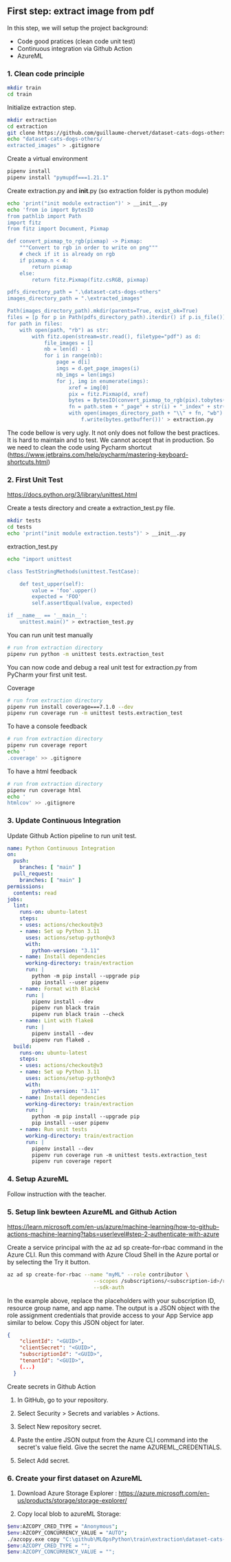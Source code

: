 ## First step: extract image from pdf

In this step, we will setup the project background:
- Code good pratices (clean code unit test)
- Continuous integration via Github Action
- AzureML

### 1. Clean code principle
```bash
mkdir train
cd train
```

Initialize extraction step.
```bash
mkdir extraction
cd extraction
git clone https://github.com/guillaume-chervet/dataset-cats-dogs-others
echo "dataset-cats-dogs-others/
extracted_images" > .gitignore 
```

Create a virtual environment
```bash
pipenv install
pipenv install "pymupdf===1.21.1"
```

Create extraction.py and __init__.py (so extraction folder is python module)
```bash
echo 'print("init module extraction")' > __init__.py
echo 'from io import BytesIO
from pathlib import Path
import fitz
from fitz import Document, Pixmap

def convert_pixmap_to_rgb(pixmap) -> Pixmap:
    """Convert to rgb in order to write on png"""
    # check if it is already on rgb
    if pixmap.n < 4:
        return pixmap
    else:
        return fitz.Pixmap(fitz.csRGB, pixmap)

pdfs_directory_path = ".\dataset-cats-dogs-others"
images_directory_path = ".\extracted_images"

Path(images_directory_path).mkdir(parents=True, exist_ok=True)
files = [p for p in Path(pdfs_directory_path).iterdir() if p.is_file()]
for path in files:
    with open(path, "rb") as str:
        with fitz.open(stream=str.read(), filetype="pdf") as d:
            file_images = []
            nb = len(d) - 1
            for i in range(nb):
                page = d[i]
                imgs = d.get_page_images(i)
                nb_imgs = len(imgs)
                for j, img in enumerate(imgs):
                    xref = img[0]
                    pix = fitz.Pixmap(d, xref)
                    bytes = BytesIO(convert_pixmap_to_rgb(pix).tobytes())
                    fn = path.stem + "_page" + str(i) + "_index" + str(j) + ".png"
                    with open(images_directory_path + "\\" + fn, "wb") as f:
                        f.write(bytes.getbuffer())' > extraction.py
```

The code bellow is very ugly. It not only does not follow the best practices.
It is hard to maintain and to test. We cannot accept that in production.
So we need to clean the code using Pycharm shortcut (https://www.jetbrains.com/help/pycharm/mastering-keyboard-shortcuts.html)

### 2. First Unit Test
https://docs.python.org/3/library/unittest.html

Create a tests directory and create a extraction_test.py file.

```bash
mkdir tests
cd tests
echo 'print("init module extraction.tests")' > __init__.py
```

extraction_test.py
```bash
echo "import unittest

class TestStringMethods(unittest.TestCase):

    def test_upper(self):
        value = 'foo'.upper()
        expected = 'FOO'
        self.assertEqual(value, expected)

if __name__ == '__main__':
    unittest.main()" > extraction_test.py
```

You can run unit test manually
```bash
# run from extraction directory
pipenv run python -m unittest tests.extraction_test
```

You can now code and debug a real unit test for extraction.py from PyCharm your first unit test.

Coverage
```bash
# run from extraction directory
pipenv run install coverage===7.1.0 --dev
pipenv run coverage run -m unittest tests.extraction_test

```

To have a console feedback
```bash
# run from extraction directory
pipenv run coverage report
echo '
.coverage' >> .gitignore
```

To have a html feedback
```bash
# run from extraction directory
pipenv run coverage html
echo '
htmlcov' >> .gitignore
```

### 3. Update Continuous Integration

Update Github Action pipeline to run unit test.
```yaml
name: Python Continuous Integration
on:
  push:
    branches: [ "main" ]
  pull_request:
    branches: [ "main" ]
permissions:
  contents: read
jobs:
  lint:
    runs-on: ubuntu-latest
    steps:
    - uses: actions/checkout@v3
    - name: Set up Python 3.11
      uses: actions/setup-python@v3
      with:
        python-version: "3.11"
    - name: Install dependencies
      working-directory: train/extraction
      run: |
        python -m pip install --upgrade pip
        pip install --user pipenv
    - name: Format with Black4
      run: |
        pipenv install --dev
        pipenv run black train
        pipenv run black train --check
    - name: Lint with flake8
      run: |
        pipenv install --dev
        pipenv run flake8 .
  build:
    runs-on: ubuntu-latest
    steps:
    - uses: actions/checkout@v3
    - name: Set up Python 3.11
      uses: actions/setup-python@v3
      with:
        python-version: "3.11"
    - name: Install dependencies
      working-directory: train/extraction
      run: |
        python -m pip install --upgrade pip
        pip install --user pipenv
    - name: Run unit tests
      working-directory: train/extraction
      run: |
        pipenv install --dev
        pipenv run coverage run -m unittest tests.extraction_test
        pipenv run coverage report
```

### 4. Setup AzureML

Follow instruction with the teacher.

### 5. Setup link bewteen AzureML and Github Action

https://learn.microsoft.com/en-us/azure/machine-learning/how-to-github-actions-machine-learning?tabs=userlevel#step-2-authenticate-with-azure

Create a service principal with the az ad sp create-for-rbac command in the Azure CLI. Run this command with Azure Cloud Shell in the Azure portal or by selecting the Try it button.
```bash
az ad sp create-for-rbac --name "myML" --role contributor \
                            --scopes /subscriptions/<subscription-id>/resourceGroups/<group-name> \
                            --sdk-auth
```
In the example above, replace the placeholders with your subscription ID, resource group name, and app name. The output is a JSON object with the role assignment credentials that provide access to your App Service app similar to below. Copy this JSON object for later.

```json
{
    "clientId": "<GUID>",
    "clientSecret": "<GUID>",
    "subscriptionId": "<GUID>",
    "tenantId": "<GUID>",
    (...)
  }
  ```

Create secrets in Github Action

1. In GitHub, go to your repository.

2. Select Security > Secrets and variables > Actions.

3. Select New repository secret.

3. Paste the entire JSON output from the Azure CLI command into the secret's value field. Give the secret the name AZUREML_CREDENTIALS.

5. Select Add secret.

### 6. Create your first dataset on AzureML

1. Download Azure Storage Explorer : https://azure.microsoft.com/en-us/products/storage/storage-explorer/

2. Copy local blob to azureML Storage:
```bash
$env:AZCOPY_CRED_TYPE = "Anonymous";
$env:AZCOPY_CONCURRENCY_VALUE = "AUTO";
./azcopy.exe copy "C:\github\MLOpsPython\train\extraction\dataset-cats-dogs-others\" "https://catsdogs5378403836.blob.core.windows.net/raw-data/?sv=2021-10-04&se=2023-03-07T17%3A17%3A58Z&sr=c&sp=rwl&sig=15An06ligcG%2BxfUiAo5rrjUA9W1TMBt6eTEgwojrLoU%3D" --overwrite=prompt --from-to=LocalBlob --blob-type Detect --follow-symlinks --put-md5 --follow-symlinks --disable-auto-decoding=false --recursive --log-level=INFO;
$env:AZCOPY_CRED_TYPE = "";
$env:AZCOPY_CONCURRENCY_VALUE = "";
```